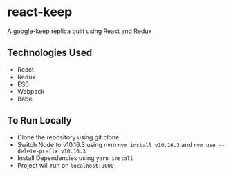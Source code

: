 # react-keep
A google-keep replica built using React and Redux

## Technologies Used
- React
- Redux
- ES6
- Webpack
- Babel
## To Run Locally

- Clone the repository using git clone
- Switch Node to v10.16.3 using nvm `nvm install v10.16.3` and `nvm use --delete-prefix v10.16.3`
- Install Dependencies using `yarn install` 
- Project will run on `localhost:9000`